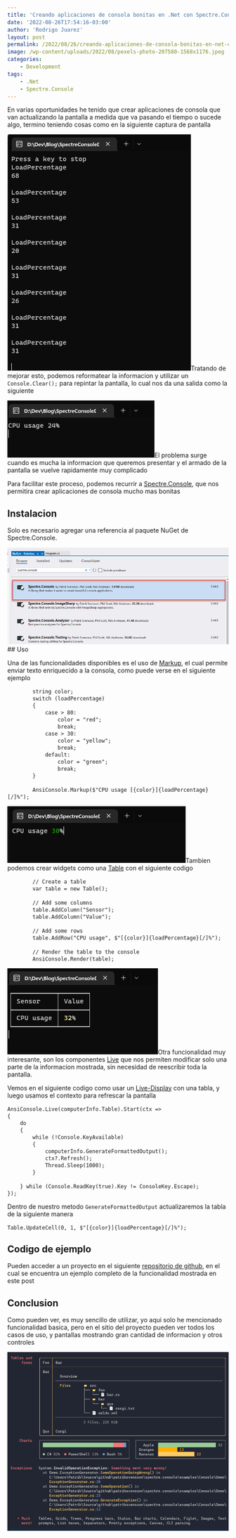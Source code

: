 ```yaml
---
title: 'Creando aplicaciones de consola bonitas en .Net con Spectre.Console'
date: '2022-08-26T17:54:16-03:00'
author: 'Rodrigo Juarez'
layout: post
permalink: /2022/08/26/creando-aplicaciones-de-consola-bonitas-en-net-con-spectre-console/
image: /wp-content/uploads/2022/08/pexels-photo-207580-1568x1176.jpeg
categories:
    - Development
tags:
    - .Net
    - Spectre.Console
---
```


En varias oportunidades he tenido que crear aplicaciones de consola que van actualizando la pantalla a medida que va pasando el tiempo o sucede algo, termino teniendo cosas como en la siguiente captura de pantalla

![](/wp-content/uploads/2022/08/image.png?resize=418%2C538&ssl=1)Tratando de mejorar esto, podemos reformatear la informacion y utilizar un `Console.Clear();` para repintar la pantalla, lo cual nos da una salida como la siguiente

![](/wp-content/uploads/2022/08/image-1.png?resize=335%2C130&ssl=1)El problema surge cuando es mucha la informacion que queremos presentar y el armado de la pantalla se vuelve rapidamente muy complicado

Para facilitar este proceso, podemos recurrir a [Spectre.Console](https://spectreconsole.net/), que nos permitira crear aplicaciones de consola mucho mas bonitas

## Instalacion

Solo es necesario agregar una referencia al paquete NuGet de Spectre.Console.

![](/wp-content/uploads/2022/08/image-2.png?resize=782%2C340&ssl=1)## Uso

Una de las funcionalidades disponibles es el uso de [Markup](https://spectreconsole.net/markup), el cual permite enviar texto enriquecido a la consola, como puede verse en el siguiente ejemplo

```
        string color;
        switch (loadPercentage)
        {
            case > 80:
                color = "red";
                break;
            case > 30:
                color = "yellow";
                break;
            default:
                color = "green";
                break;
        }

        AnsiConsole.Markup($"CPU usage [{color}]{loadPercentage}[/]%");
```

![](/wp-content/uploads/2022/08/image-3.png?resize=406%2C129&ssl=1)Tambien podemos crear widgets como una [Table](https://spectreconsole.net/widgets/table) con el siguiente codigo

```
        // Create a table
        var table = new Table();

        // Add some columns
        table.AddColumn("Sensor");
        table.AddColumn("Value");

        // Add some rows
        table.AddRow("CPU usage", $"[{color}]{loadPercentage}[/]%");

        // Render the table to the console
        AnsiConsole.Render(table);
```

![](/wp-content/uploads/2022/08/image-4.png?resize=343%2C196&ssl=1)Otra funcionalidad muy interesante, son los componentes [Live](https://spectreconsole.net/live/) que nos permiten modificar solo una parte de la informacion mostrada, sin necesidad de reescribir toda la pantalla.

Vemos en el siguiente codigo como usar un [Live-Display](https://spectreconsole.net/live/live-display) con una tabla, y luego usamos el contexto para refrescar la pantalla

```
AnsiConsole.Live(computerInfo.Table).Start(ctx =>
{
    do
    {
        while (!Console.KeyAvailable)
        {
            computerInfo.GenerateFormattedOutput();
            ctx?.Refresh();
            Thread.Sleep(1000);
        }

    } while (Console.ReadKey(true).Key != ConsoleKey.Escape);
});
```

Dentro de nuestro metodo `GenerateFormattedOutput` actualizaremos la tabla de la siguiente manera

```
Table.UpdateCell(0, 1, $"[{color}]{loadPercentage}[/]%");
```

## Codigo de ejemplo

Pueden acceder a un proyecto en el siguiente [repositorio de github](https://github.com/trailheadtechnology/SpectreConsoleDemo), en el cual se encuentra un ejemplo completo de la funcionalidad mostrada en este post

## Conclusion

Como pueden ver, es muy sencillo de utilizar, yo aqui solo he mencionado funcionalidad basica, pero en el sitio del proyecto pueden ver todos los casos de uso, y pantallas mostrando gran cantidad de informacion y otros controles

![](/wp-content/uploads/2022/08/image-5.png?resize=782%2C630&ssl=1)